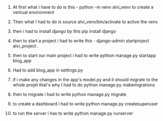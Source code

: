 1. At first what i have to do is  this - python -m venv alvi_venv
to create a ventual environment

2. Then what I had to do is source alvi_venv/bin/activate
to active the venv

3. then i had to install django by this pip install django

4. then to start a project i had to write this - django-admin startproject alvi_project .

5. then to start our main project i had to write python manage.py startapp blog_app

6. Had to add blog_app in settings.py

7. if i make any changes in the app's model.py and it should migrate to the whole projet that's why I had to do python manage.py makemigrations

8. then to migrate i had to write python manage.py migrate
 
9. to create a dashboard i had to write python manage.py createsuperuser

10. to run the server i has to write python manage.py runserver
